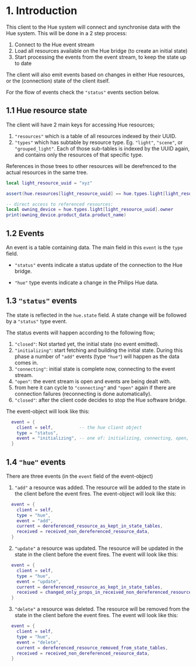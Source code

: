 # 1. Introduction

This client to the Hue system will connect and synchronise data with the Hue system.
This will be done in a 2 step process:

1. Connect to the Hue event stream
2. Load all resources available on the Hue bridge (to create an initial state)
3. Start processing the events from the event stream, to keep the state up to date

The client will also emit events based on changes in either Hue resources, or
the (connection) state of the client itself.

For the flow of events check the `"status"` events section below.

## 1.1 Hue resource state

The client will have 2 main keys for accessing Hue resources;

1. `"resources"` which is a table of all resources indexed by their UUID.
2. `"types"` which has subtable by resource type. Eg. `"light"`, `"scene"`, or `"grouped_light"`. Each of those sub-tables is indexed by the UUID again, and contains only the resources of that specific type.

References in those trees to other resources will be derefrenced to the actual resources in the same tree.

```lua
local light_resource_uuid = "xyz"

assert(hue.resources[light_resource_uuid] == hue.types.light[light_resource_uuid])

-- direct access to referenced resources:
local owning_device = hue.types.light[light_resource_uuid].owner
print(owning_device.product_data.product_name)
```

## 1.2 Events

An event is a table containing data. The main field in this `event` is the `type` field.

- `"status"` events indicate a status update of the connection to the Hue bridge.

- `"hue"` type events indicate a change in the Philips Hue data.

## 1.3 `"status"` events

The state is reflected in the `hue.state` field. A state change will be followed by a `"status"` type event.

The status events will happen according to the following flow;

1. `"closed"`: Not started yet, the initial state (no event emitted).
1. `"initializing"`: start fetching and building the initial state. During this phase
a number of `"add"` events (type `"hue"`) will happen as the data comes in.
1. `"connecting"`: initial state is complete now, connecting to the event stream.
1. `"open"`: the event stream is open and events are being dealt with.
1. from here it can cycle to `"connecting"` and `"open"` again if there are connection failures (reconnecting is done automatically).
1. `"closed"`: after the client code decides to stop the Hue software bridge.

The event-object will look like this:
```lua
  event = {
    client = self,          -- the hue client object
    type = "status",
    event = "initializing", -- one of: initializing, connecting, open, or closed
  }
```


## 1.4 `"hue"` events

There are three events (in the `event` field of the event-object)

1. `"add"` a resource was added. The resource will be added to the state in the client before the event fires. The event-object will look like this:
```lua
  event = {
    client = self,
    type = "hue",
    event = "add",
    current = dereferenced_resource_as_kept_in_state_tables,
    received = received_non_dereferenced_resource_data,
  }
```

2. `"update"` a resource was updated. The resource will be updated in the state in the client before the event fires. The event will look like this:
```lua
  event = {
    client = self,
    type = "hue",
    event = "update",
    current = dereferenced_resource_as_kept_in_state_tables,
    received = changed_only_props_in_received_non_dereferenced_resource_data,
  }
```

3. `"delete"` a resource was deleted. The resource will be removed from the state in the client before the event fires. The event will look like this:
```lua
  event = {
    client = self,
    type = "hue",
    event = "delete",
    current = dereferenced_resource_removed_from_state_tables,
    received = received_non_dereferenced_resource_data,
  }
```

